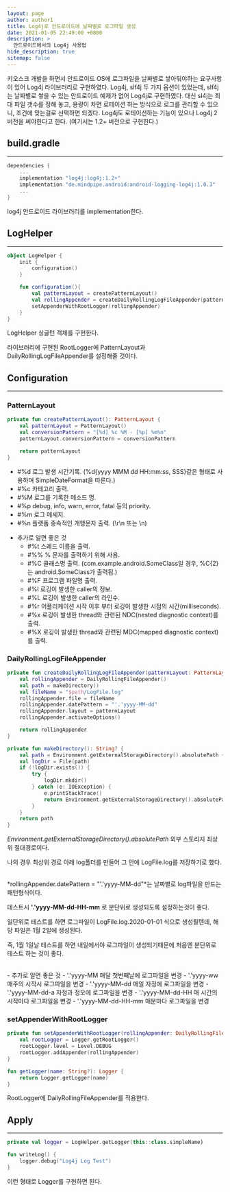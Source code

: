```yaml
---
layout: page
author: author1
title: Log4j로 안드로이드에 날짜별로 로그파일 생성
date: 2021-01-05 22:49:00 +0800
description: >
  안드로이드에서의 Log4j 사용법
hide_description: true
sitemap: false
---
```



키오스크 개발을 하면서 안드로이드 OS에 로그파일을 날짜별로 쌓아둬야하는 요구사항이 있어 Log4j 라이브러리로 구현하였다.
Log4j, slf4j 두 가지 옵션이 있었는데, slf4j는 날짜별로 쌓을 수 있는 안드로이드 예제가 없어 Log4j로 구현하였다.
대신 sl4j는 최대 파일 갯수를 정해 놓고, 용량이 차면 로테이션 하는 방식으로 로그를 관리할 수 있으니, 조건에 맞는걸로 선택하면 되겠다.
Log4j도 로테이션하는 기능이 있으나 Log4j 2버전을 써야한다고 한다. (여기서는 1.2+ 버전으로 구현한다.)


## build.gradle
---
```kotlin
dependencies {
    ...
    implementation "log4j:log4j:1.2+"
    implementation "de.mindpipe.android:android-logging-log4j:1.0.3"
    ...
}
```
log4j 안드로이드 라이브러리를 implementation한다.

## LogHelper
---
```kotlin
object LogHelper {
    init {
        configuration()
    }

    fun configuration(){
        val patternLayout = createPatternLayout()
        val rollingAppender = createDailyRollingLogFileAppender(patternLayout)
        setAppenderWithRootLogger(rollingAppender)
    }
}
```
LogHelper 싱글턴 객체를 구현한다.

라이브러리에 구현된 RootLogger에 PatternLayout과 DailyRollingLogFileAppender를 설정해줄 것이다.


## Configuration
---
### PatternLayout
```kotlin
private fun createPatternLayout(): PatternLayout {
    val patternLayout = PatternLayout()
    val conversionPattern = "[%d] %c %M - [%p] %m%n"
    patternLayout.conversionPattern = conversionPattern

    return patternLayout
}
```
- #%d  로그 발생 시간기록. (%d{yyyy MMM dd HH:mm:ss, SSS}같은 형태로 사용하며 SimpleDateFormat을 따른다.)
- #%c  카테고리 출력.
- #%M  로그를 기록한 메소드 명.
- #%p  debug, info, warn, error, fatal 등의 priority.
- #%m  로그 메세지.
- #%n  플랫폼 종속적인 개행문자 출력. (\r\n 또는 \n)  

+ 추가로 알면 좋은 것
    - #%t  스레드 이름을 출력.  
    - #%%  % 문자를 출력하기 위해 사용.  
    - #%C  클래스명 출력. (com.example.android.SomeClass일 경우, %C{2}는 android.SomeClass가 출력됨.)
    - #%F  프로그램 파일명 출력.
    - #%l  로깅이 발생한 caller의 정보.
    - #%L  로깅이 발생한 caller의 라인수.
    - #%r  어플리케이션 시작 이후 부터 로깅이 발생한 시점의 시간(milliseconds).
    - #%x  로깅이 발생한 thread와 관련된 NDC(nested diagnostic context)를 출력.
    - #%X  로깅이 발생한 thread와 관련된 MDC(mapped diagnostic context)를 출력.


### DailyRollingLogFileAppender
```kotlin
private fun createDailyRollingLogFileAppender(patternLayout: PatternLayout): DailyRollingFileAppender {
    val rollingAppender = DailyRollingFileAppender()
    val path = makeDirectory()
    val fileName = "$path/LogFile.log"
    rollingAppender.file = fileName
    rollingAppender.datePattern = "'.'yyyy-MM-dd"
    rollingAppender.layout = patternLayout
    rollingAppender.activateOptions()

    return rollingAppender
}

private fun makeDirectory(): String? {
    val path = Environment.getExternalStorageDirectory().absolutePath + "/log"
    val logDir = File(path)
    if (!logDir.exists()) {
        try {
            logDir.mkdir()
        } catch (e: IOException) {
            e.printStackTrace()
            return Environment.getExternalStorageDirectory().absolutePath
        }
    }
    return path
}
```
*Environment.getExternalStorageDirectory().absolutePath* 외부 스토리지 최상위 절대경로이다.

나의 경우 최상위 경로 아래 log폴더를 만들어 그 안에 LogFile.log를 저장하기로 했다.

<br/>
*rollingAppender.datePattern = "'.'yyyy-MM-dd"*는 날짜별로 log파일을 만드는 패턴형식이다.

테스트시 __'.'yyyy-MM-dd-HH-mm__ 로 분단위로 생성되도록 설정하는것이 좋다.

일단위로 테스트를 하면 로그파일이 LogFile.log.2020-01-01 식으로 생성될텐데, 해당 파일은 1월 2일에 생성된다.

즉, 1월 1일날 테스트를 하면 내일에서야 로그파일이 생성되기때문에 처음엔 분단위로 테스트 하는 것이 좋다.

<br/>
- 추가로 알면 좋은 것
    - '.'yyyy-MM           매달 첫번째날에 로그파일을 변경
    - '.'yyyy-ww           매주의 시작시 로그파일을 변경
    - '.'yyyy-MM-dd        매일 자정에 로그파일을 변경
    - '.'yyyy-MM-dd-a      자정과 정오에 로그파일을 변경
    - '.'yyyy-MM-dd-HH     매 시간의 시작마다 로그파일을 변경
    - '.'yyyy-MM-dd-HH-mm  매분마다 로그파일을 변경

### setAppenderWithRootLogger
```kotlin
private fun setAppenderWithRootLogger(rollingAppender: DailyRollingFileAppender) {
    val rootLogger = Logger.getRootLogger()
    rootLogger.level = Level.DEBUG
    rootLogger.addAppender(rollingAppender)
}

fun getLogger(name: String?): Logger {
    return Logger.getLogger(name)
}
```
RootLogger에 DailyRollingFileAppender를 적용한다.

## Apply
---
```kotlin
private val logger = LogHelper.getLogger(this::class.simpleName)

fun writeLog() {
    logger.debug("Log4j Log Test")
}
```
이런 형태로 Logger를 구현하면 된다.

